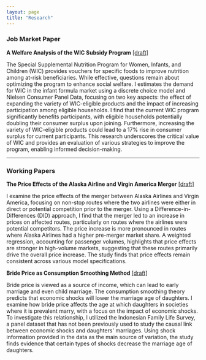 ```yaml
---
layout: page
title: "Research"
---
```


### Job Market Paper


**A Welfare Analysis of the WIC Subsidy Program** <a href="/Working___WIC_Subsidy_in_Infant_Formula_Market.pdf" target="_blank">[draft]</a>

The Special Supplemental Nutrition Program for Women, Infants, and Children (WIC) provides vouchers for specific foods to improve nutrition among at-risk beneficiaries. While effective, questions remain about optimizing the program to enhance social welfare. I estimates the demand for WIC in the infant formula market using a discrete choice model and Nielsen Consumer Panel Data, focusing on two key aspects: the effect of expanding the variety of WIC-eligible products and the impact of increasing participation among eligible households. I find that the current WIC program significantly benefits participants, with eligible households potentially doubling their consumer surplus upon joining. Furthermore, increasing the variety of WIC-eligible products could lead to a 17% rise in consumer surplus for current participants. This research underscores the critical value of WIC and provides an evaluation of various strategies to improve the program, enabling informed decision-making.

---

### Working Papers

**The Price Effects of the Alaska Airline and Virgin America Merger** <a href="/Working___Price_Effect_of_Alaska_Virgin_Merger.pdf" target="_blank">[draft]</a>

I examine the price effects of the merger between Alaska Airlines and Virgin America, focusing on non-stop routes where the two airlines were either in direct or potential competition prior to the merger. Using a Difference-in-Differences (DID) approach, I find that the merger led to an increase in prices on affected routes, particularly on routes where the airlines were potential competitors. The price increase is more pronounced in routes where Alaska Airlines had a higher pre-merger market share. A weighted regression, accounting for passenger volumes, highlights that price effects are stronger in high-volume markets, suggesting that these routes primarily drive the overall price increase. The study finds that price effects remain consistent across various model specifications.

**Bride Price as Consumption Smoothing Method** <a href="/Working___Marriage_Price_as_Consumption_Smoothing_Method.pdf" target="_blank">[draft]</a>

Bride price is viewed as a source of income, which can lead to early marriage and even child marriage. The consumption smoothing theory predicts that economic shocks will lower the marriage age of daughters. I examine how bride price affects the age at which daughters in societies where it is prevalent marry, with a focus on the impact of economic shocks. To investigate this relationship, I utilized the Indonesian Family Life Survey, a panel dataset that has not been previously used to study the causal link between economic shocks and daughters' marriages. Using shock information provided in the data as the main source of variation, the study finds evidence that certain types of shocks decrease the marriage age of daughters.

